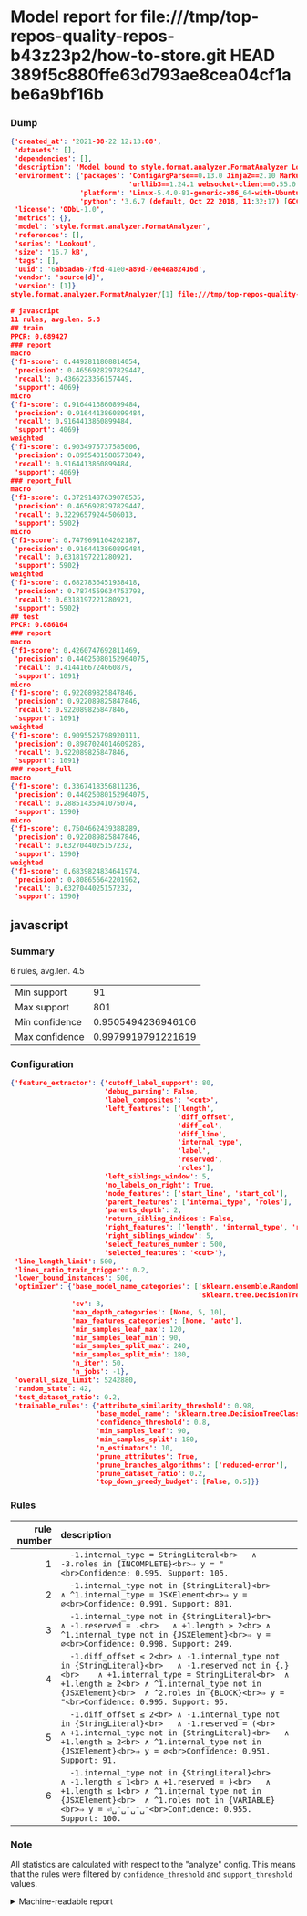 # Model report for file:///tmp/top-repos-quality-repos-b43z23p2/how-to-store.git HEAD 389f5c880ffe63d793ae8cea04cf1abe6a9bf16b

### Dump

```json
{'created_at': '2021-08-22 12:13:08',
 'datasets': [],
 'dependencies': [],
 'description': 'Model bound to style.format.analyzer.FormatAnalyzer Lookout analyzer.',
 'environment': {'packages': 'ConfigArgParse==0.13.0 Jinja2==2.10 MarkupSafe==1.1.1 PyStemmer==1.3.0 PyYAML==5.1 Pympler==0.5 SQLAlchemy==1.2.10 SQLAlchemy-Utils==0.33.3 asdf==2.3.2 bblfsh==2.12.7 boto==2.49.0 boto3==1.9.130 botocore==1.12.130 cachetools==2.0.1 certifi==2019.3.9 chardet==3.0.4 clint==0.5.1 docker==3.7.0 docker-pycreds==0.4.0 dulwich==0.19.11 grpcio==1.19.0 grpcio-tools==1.19.0 humanfriendly==4.16.1 humanize==0.5.1 idna==2.8 jmespath==0.9.4 jsonschema==2.6.0 lookout-sdk==0.4.1 lookout-sdk-ml==0.19.0 lookout-style==0.2.0 lz4==2.1.6 modelforge==0.12.1 numpy==1.16.2 packaging==19.0 pandas==0.22.0 pip==19.0.3 protobuf==3.7.0 psycopg2-binary==2.7.5 pygtrie==2.3 pyparsing==2.3.1 python-dateutil==2.8.0 python-igraph==0.7.1.post6 pytz==2019.1 requests==2.21.0 requirements-parser==0.2.0 scikit-learn==0.20.1 scikit-optimize==0.5.2 scipy==1.2.1 semantic-version==2.6.0 setuptools==40.8.0 six==1.12.0 smart-open==1.8.1 sourced-ml==0.8.2 spdx==2.5.0 stringcase==1.2.0 tabulate==0.8.2 tqdm==4.31.1 '
                             'urllib3==1.24.1 websocket-client==0.55.0 xxhash==1.3.0',
                 'platform': 'Linux-5.4.0-81-generic-x86_64-with-Ubuntu-18.04-bionic',
                 'python': '3.6.7 (default, Oct 22 2018, 11:32:17) [GCC 8.2.0]'},
 'license': 'ODbL-1.0',
 'metrics': {},
 'model': 'style.format.analyzer.FormatAnalyzer',
 'references': [],
 'series': 'Lookout',
 'size': '16.7 kB',
 'tags': [],
 'uuid': '6ab5ada6-7fcd-41e0-a89d-7ee4ea82416d',
 'vendor': 'source{d}',
 'version': [1]}
style.format.analyzer.FormatAnalyzer/[1] file:///tmp/top-repos-quality-repos-b43z23p2/how-to-store.git 389f5c880ffe63d793ae8cea04cf1abe6a9bf16b

# javascript
11 rules, avg.len. 5.8
## train
PPCR: 0.689427
### report
macro
{'f1-score': 0.4492811808814054,
 'precision': 0.4656928297829447,
 'recall': 0.4366223356157449,
 'support': 4069}
micro
{'f1-score': 0.9164413860899484,
 'precision': 0.9164413860899484,
 'recall': 0.9164413860899484,
 'support': 4069}
weighted
{'f1-score': 0.9034975737585006,
 'precision': 0.8955401588573849,
 'recall': 0.9164413860899484,
 'support': 4069}
### report_full
macro
{'f1-score': 0.37291487639078535,
 'precision': 0.4656928297829447,
 'recall': 0.32296579244506013,
 'support': 5902}
micro
{'f1-score': 0.7479691104202187,
 'precision': 0.9164413860899484,
 'recall': 0.6318197221280921,
 'support': 5902}
weighted
{'f1-score': 0.6827836451938418,
 'precision': 0.7874559634753798,
 'recall': 0.6318197221280921,
 'support': 5902}
## test
PPCR: 0.686164
### report
macro
{'f1-score': 0.4260747692811469,
 'precision': 0.44025080152964075,
 'recall': 0.4144166724660879,
 'support': 1091}
micro
{'f1-score': 0.922089825847846,
 'precision': 0.922089825847846,
 'recall': 0.922089825847846,
 'support': 1091}
weighted
{'f1-score': 0.9095525798920111,
 'precision': 0.8987024014609285,
 'recall': 0.922089825847846,
 'support': 1091}
### report_full
macro
{'f1-score': 0.3367418356811236,
 'precision': 0.44025080152964075,
 'recall': 0.28851435041075074,
 'support': 1590}
micro
{'f1-score': 0.7504662439388289,
 'precision': 0.922089825847846,
 'recall': 0.6327044025157232,
 'support': 1590}
weighted
{'f1-score': 0.6839824834641974,
 'precision': 0.808656642201962,
 'recall': 0.6327044025157232,
 'support': 1590}
```

## javascript
### Summary
6 rules, avg.len. 4.5

| | |
|-|-|
|Min support|91|
|Max support|801|
|Min confidence|0.9505494236946106|
|Max confidence|0.9979919791221619|

### Configuration

```json
{'feature_extractor': {'cutoff_label_support': 80,
                       'debug_parsing': False,
                       'label_composites': '<cut>',
                       'left_features': ['length',
                                         'diff_offset',
                                         'diff_col',
                                         'diff_line',
                                         'internal_type',
                                         'label',
                                         'reserved',
                                         'roles'],
                       'left_siblings_window': 5,
                       'no_labels_on_right': True,
                       'node_features': ['start_line', 'start_col'],
                       'parent_features': ['internal_type', 'roles'],
                       'parents_depth': 2,
                       'return_sibling_indices': False,
                       'right_features': ['length', 'internal_type', 'reserved', 'roles'],
                       'right_siblings_window': 5,
                       'select_features_number': 500,
                       'selected_features': '<cut>'},
 'line_length_limit': 500,
 'lines_ratio_train_trigger': 0.2,
 'lower_bound_instances': 500,
 'optimizer': {'base_model_name_categories': ['sklearn.ensemble.RandomForestClassifier',
                                              'sklearn.tree.DecisionTreeClassifier'],
               'cv': 3,
               'max_depth_categories': [None, 5, 10],
               'max_features_categories': [None, 'auto'],
               'min_samples_leaf_max': 120,
               'min_samples_leaf_min': 90,
               'min_samples_split_max': 240,
               'min_samples_split_min': 180,
               'n_iter': 50,
               'n_jobs': -1},
 'overall_size_limit': 5242880,
 'random_state': 42,
 'test_dataset_ratio': 0.2,
 'trainable_rules': {'attribute_similarity_threshold': 0.98,
                     'base_model_name': 'sklearn.tree.DecisionTreeClassifier',
                     'confidence_threshold': 0.8,
                     'min_samples_leaf': 90,
                     'min_samples_split': 180,
                     'n_estimators': 10,
                     'prune_attributes': True,
                     'prune_branches_algorithms': ['reduced-error'],
                     'prune_dataset_ratio': 0.2,
                     'top_down_greedy_budget': [False, 0.5]}}
```

### Rules

| rule number | description |
|----:|:-----|
| 1 | `  -1.internal_type = StringLiteral<br>	∧ -3.roles in {INCOMPLETE}<br>⇒ y = "<br>Confidence: 0.995. Support: 105.` |
| 2 | `  -1.internal_type not in {StringLiteral}<br>	∧ ^1.internal_type = JSXElement<br>⇒ y = ∅<br>Confidence: 0.991. Support: 801.` |
| 3 | `  -1.internal_type not in {StringLiteral}<br>	∧ -1.reserved = .<br>	∧ +1.length ≥ 2<br>	∧ ^1.internal_type not in {JSXElement}<br>⇒ y = ∅<br>Confidence: 0.998. Support: 249.` |
| 4 | `  -1.diff_offset ≤ 2<br>	∧ -1.internal_type not in {StringLiteral}<br>	∧ -1.reserved not in {.}<br>	∧ +1.internal_type = StringLiteral<br>	∧ +1.length ≥ 2<br>	∧ ^1.internal_type not in {JSXElement}<br>	∧ ^2.roles in {BLOCK}<br>⇒ y = "<br>Confidence: 0.995. Support: 95.` |
| 5 | `  -1.diff_offset ≤ 2<br>	∧ -1.internal_type not in {StringLiteral}<br>	∧ -1.reserved = (<br>	∧ +1.internal_type not in {StringLiteral}<br>	∧ +1.length ≥ 2<br>	∧ ^1.internal_type not in {JSXElement}<br>⇒ y = ∅<br>Confidence: 0.951. Support: 91.` |
| 6 | `  -1.internal_type not in {StringLiteral}<br>	∧ -1.length ≤ 1<br>	∧ +1.reserved = }<br>	∧ +1.length ≤ 1<br>	∧ ^1.internal_type not in {JSXElement}<br>	∧ ^1.roles not in {VARIABLE}<br>⇒ y = ⏎␣⁻␣⁻␣⁻␣⁻<br>Confidence: 0.955. Support: 100.` |

### Note
All statistics are calculated with respect to the "analyze" config. This means that the rules were filtered by
`confidence_threshold` and `support_threshold` values.

<details>
    <summary>Machine-readable report</summary>
```json
{"javascript": {"avg_rule_len": 4.5, "max_conf": 0.9979919791221619, "max_support": 801, "min_conf": 0.9505494236946106, "min_support": 91, "num_rules": 6}}
```
</details>
